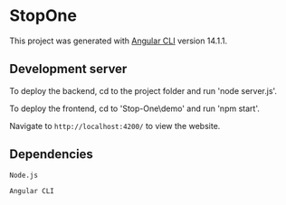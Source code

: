 # StopOne

This project was generated with [Angular CLI](https://github.com/angular/angular-cli) version 14.1.1.

## Development server

To deploy the backend, cd to the project folder and run 'node server.js'.

To deploy the frontend, cd to 'Stop-One\demo' and run 'npm start'.

Navigate to `http://localhost:4200/` to view the website.

## Dependencies

`Node.js`

`Angular CLI`
